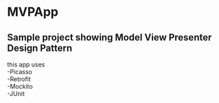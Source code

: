 # MVPApp
## Sample project showing Model View Presenter Design Pattern

this app uses  
-Picasso  
-Retrofit  
-Mockito  
-JUnit  

